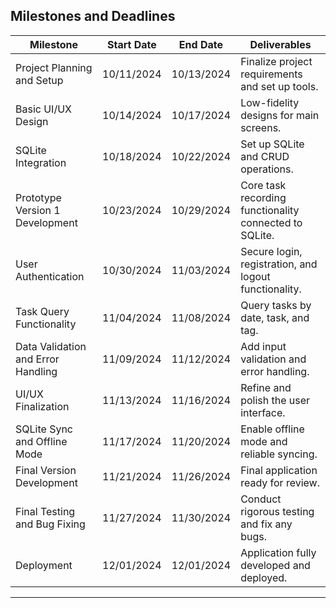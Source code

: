 ## Milestones and Deadlines

| **Milestone**                      | **Start Date** | **End Date**   | **Deliverables**                                                                                      |
|-------------------------------------|----------------|----------------|-------------------------------------------------------------------------------------------------------|
| Project Planning and Setup          | 10/11/2024     | 10/13/2024     | Finalize project requirements and set up tools.                                                      |
| Basic UI/UX Design                  | 10/14/2024     | 10/17/2024     | Low-fidelity designs for main screens.                                                               |
| SQLite Integration                  | 10/18/2024     | 10/22/2024     | Set up SQLite and CRUD operations.                                                                   |
| Prototype Version 1 Development     | 10/23/2024     | 10/29/2024     | Core task recording functionality connected to SQLite.                                               |
| User Authentication                 | 10/30/2024     | 11/03/2024     | Secure login, registration, and logout functionality.                                                |
| Task Query Functionality            | 11/04/2024     | 11/08/2024     | Query tasks by date, task, and tag.                                                                  |
| Data Validation and Error Handling  | 11/09/2024     | 11/12/2024     | Add input validation and error handling.                                                             |
| UI/UX Finalization                  | 11/13/2024     | 11/16/2024     | Refine and polish the user interface.                                                                |
| SQLite Sync and Offline Mode        | 11/17/2024     | 11/20/2024     | Enable offline mode and reliable syncing.                                                            |
| Final Version Development           | 11/21/2024     | 11/26/2024     | Final application ready for review.                                                                  |
| Final Testing and Bug Fixing        | 11/27/2024     | 11/30/2024     | Conduct rigorous testing and fix any bugs.                                                           |
| Deployment                          | 12/01/2024     | 12/01/2024     | Application fully developed and deployed.                                                            |

---